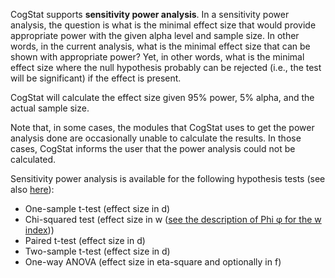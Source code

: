CogStat supports **sensitivity power analysis**. In a sensitivity power analysis, the question is what is the minimal effect size that would provide appropriate power with the given alpha level and sample size. In other words, in the current analysis, what is the minimal effect size that can be shown with appropriate power? Yet, in other words, what is the minimal effect size where the null hypothesis probably can be rejected (i.e., the test will be significant) if the effect is present.

CogStat will calculate the effect size given 95% power, 5% alpha, and the actual sample size.

Note that, in some cases, the modules that CogStat uses to get the power analysis done are occasionally unable to calculate the results. In those cases, CogStat informs the user that the power analysis could not be calculated.

Sensitivity power analysis is available for the following hypothesis tests (see also [here](https://github.com/cogstat/cogstat/issues/120#issuecomment-602016775)):

- One-sample t-test (effect size in d)
- Chi-squared test (effect size in w ([see the description of Phi φ for the w index](http://www.real-statistics.com/chi-square-and-f-distributions/effect-size-chi-square/)))
- Paired t-test (effect size in d)
- Two-sample t-test (effect size in d)
- One-way ANOVA (effect size in eta-square and optionally in f)
